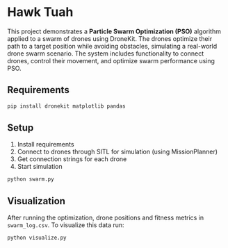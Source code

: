 # Hawk Tuah

This project demonstrates a **Particle Swarm Optimization (PSO)** algorithm applied to a swarm of drones using DroneKit. The drones optimize their path to a target position while avoiding obstacles, simulating a real-world drone swarm scenario. The system includes functionality to connect drones, control their movement, and optimize swarm performance using PSO.

## Requirements

```sh
pip install dronekit matplotlib pandas
```

## Setup

1. Install requirements
2. Connect to drones through SITL for simulation (using MissionPlanner)
3. Get connection strings for each drone
4. Start simulation

```sh
python swarm.py
```

## Visualization

After running the optimization, drone positions and fitness metrics in `swarm_log.csv`. To visualize this data run:

```sh
python visualize.py
```
